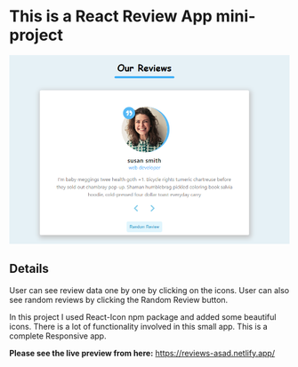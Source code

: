 # This is a React Review App mini-project

![Review App Screenshot](ss.PNG)

## Details

User can see review data one by one by clicking on the icons. User can
also see random reviews by clicking the Random Review button.

In this project I used React-Icon npm package and added some beautiful icons.
There is a lot of functionality involved in this small app.
This is a complete Responsive app.

**Please see the live preview from here:** https://reviews-asad.netlify.app/
